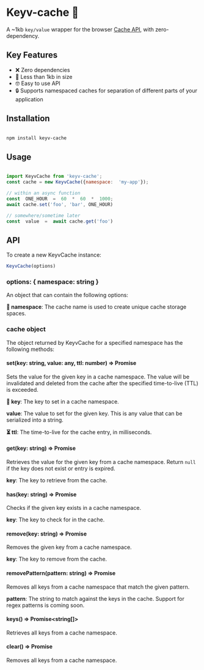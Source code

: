 
# Keyv-cache 🚀

 A ~1kb `key/value` wrapper for the browser [Cache API](https://developer.mozilla.org/en-US/docs/Web/API/Cache), with zero-dependency.

## Key Features

- ❌ Zero dependencies
- 📏 Less than 1kb in size
- 🤓 Easy to use API
- 🔒 Supports namespaced caches for separation of different parts of your application

## Installation

```bash

npm install keyv-cache

```

## Usage

```js

import KeyvCache from 'keyv-cache';
const cache = new KeyvCache({namespace:  'my-app'});

// within an async function
const  ONE_HOUR  =  60  *  60  *  1000;
await cache.set('foo', 'bar', ONE_HOUR)

// somewhere/sometime later
const  value  =  await cache.get('foo')
```

## API

To create a new KeyvCache instance:

```js
KeyvCache(options)
```

### options: { namespace: string }

An object that can contain the following options:

**🔑 namespace**: The cache name is used to create unique cache storage spaces.

### cache object

The object returned by KeyvCache for a specified namespace has the following methods:

#### set(key: string, value: any, ttl: number) => Promise<void>

Sets the value for the given key in a cache namespace. The value will be invalidated and deleted from the cache after the specified time-to-live (TTL) is exceeded.

**🔑 key**: The key to set in a cache namespace.

**value**: The value to set for the given key. This is any value that can be serialized into a string.

**⏳ ttl**: The time-to-live for the cache entry, in milliseconds.

#### get(key: string) => Promise<any>

Retrieves the value for the given key from a cache namespace. Return `null` if the key does not exist or entry is expired.

**key**: The key to retrieve from the cache.

#### has(key: string) => Promise<boolean>

Checks if the given key exists in a cache namespace.

**key**: The key to check for in the cache.

#### remove(key: string) => Promise<void>

Removes the given key from a cache namespace.

**key**: The key to remove from the cache.

#### removePattern(pattern: string) => Promise<void>

Removes all keys from a cache namespace that match the given pattern.

**pattern**: The string to match against the keys in the cache. Support for regex patterns is coming soon.

#### keys() => Promise<string[]>

Retrieves all keys from a cache namespace.

#### clear() => Promise<void>

Removes all keys from a cache namespace.
